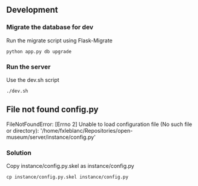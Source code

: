 ## Development

### Migrate the database for dev
Run the migrate script using Flask-Migrate
```
python app.py db upgrade
```

### Run the server
Use the dev.sh script
```
./dev.sh
```

## File not found config.py
FileNotFoundError: [Errno 2] Unable to load configuration file (No such file or directory): '/home/fxleblanc/Repositories/open-museum/server/instance/config.py'

### Solution
Copy instance/config.py.skel as instance/config.py
```
cp instance/config.py.skel instance/config.py
```
